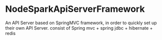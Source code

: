 # NodeSparkApiServerFramework

An API Server based on SpringMVC framework, in order to quickly set up their own API Server.
consist of 
Spring mvc + spring jdbc + hibernate + redis

